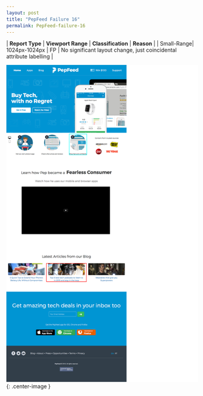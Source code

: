 ```yaml
---
layout: post
title: "PepFeed Failure 16"
permalink: PepFeed-failure-16
---
```

| **Report Type** | **Viewport Range** | **Classification** | **Reason** |
| Small-Range| 1024px-1024px | FP | No significant layout change, just coincidental attribute labelling | 

![Screenshot of the fault](assets/images/PepFeed/fault16/smallrangeWidth1024.png){: .center-image }